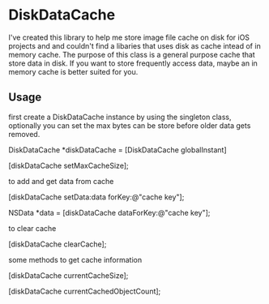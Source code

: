 DiskDataCache
=============

I've created this library to help me store image file cache on disk for iOS projects and and couldn't find a libaries 
that uses disk as cache intead of in memory cache.  The purpose of this class is a general purpose cache that store data
in disk.  If you want to store frequently access data, maybe an in memory cache is better suited for you.

Usage
-----

first create a DiskDataCache instance by using the singleton class, optionally you can set the max bytes can be store
before older data gets removed.

  DiskDataCache *diskDataCache = [DiskDataCache globalInstant]

  [diskDataCache setMaxCacheSize];

to add and get data from cache
  
  [diskDataCache setData:data forKey:@"cache key"];  

  NSData *data = [diskDataCache dataForKey:@"cache key"];

to clear cache

  [diskDataCache clearCache];

some methods to get cache information

  [diskDataCache currentCacheSize];

  [diskDataCache currentCachedObjectCount];
  
